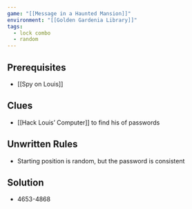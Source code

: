 ```yaml
---
game: "[[Message in a Haunted Mansion]]"
environment: "[[Golden Gardenia Library]]"
tags:
  - lock combo
  - random
---
```

## Prerequisites
* [[Spy on Louis]]
## Clues
* [[Hack Louis’ Computer]] to find his of passwords
## Unwritten Rules
* Starting position is random, but the password is consistent
## Solution
* 4653-4868